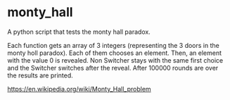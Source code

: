 # monty_hall

A python script that tests the monty hall paradox.

Each function gets an array of 3 integers (representing the 3 doors in the monty holl paradox).
Each of them chooses an element. Then, an element with the value 0 is revealed.
Non Switcher stays with the same first choice and the Switcher switches after the reveal.
After 100000 rounds are over the results are printed.

https://en.wikipedia.org/wiki/Monty_Hall_problem
